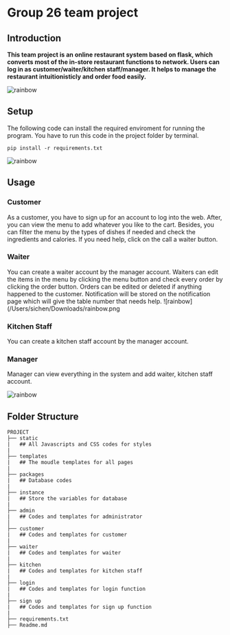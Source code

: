 # Group 26 team project



## Introduction

**This team project is an online restaurant system based on flask, which converts most of the in-store restaurant functions to network. Users can log in as customer/waiter/kitchen staff/manager. It helps to manage the restaurant intuitionisticly and order food easily.**

![rainbow](https://raw.githubusercontent.com/andreasbm/readme/master/assets/lines/rainbow.png)

## Setup

The following code can install the required enviroment for running the program. You have to run this code in the project folder by terminal.

```shell
pip install -r requirements.txt
```

![rainbow](https://raw.githubusercontent.com/andreasbm/readme/master/assets/lines/rainbow.png)

## Usage

### Customer

As a customer, you have to sign up for an account to log into the web. After, you can view the menu to add whatever you like to the cart. Besides, you can filter the menu by the types of dishes if needed and check the ingredients and calories. If you need help, click on the call a waiter button.

### Waiter

You can create a waiter account by the manager account. Waiters can edit the items in the menu by clicking the menu button and check every order by clicking the order button. Orders can be edited or deleted if anything happened to the customer. Notification will be stored on the notification page which will give the table number that needs help. ![rainbow](/Users/sichen/Downloads/rainbow.png

### Kitchen Staff

You can create a kitchen staff account by the manager account. 

### Manager

Manager can view everything in the system and add waiter, kitchen staff account. 

![rainbow](https://raw.githubusercontent.com/andreasbm/readme/master/assets/lines/rainbow.png)

## Folder Structure

```
PROJECT
├── static
|   ## All Javascripts and CSS codes for styles
|
├── templates
|   ## The moudle templates for all pages
|
├── packages
|   ## Database codes
|
├── instance
|   ## Store the variables for database
|
├── admin
|   ## Codes and templates for administrator
│
├── customer
|   ## Codes and templates for customer
|
├── waiter
|   ## Codes and templates for waiter
|
├── kitchen
|   ## Codes and templates for kitchen staff
|
├── login
|   ## Codes and templates for login function
|
├── sign up
|   ## Codes and templates for sign up function
|
├── requirements.txt
├── Readme.md  
```

